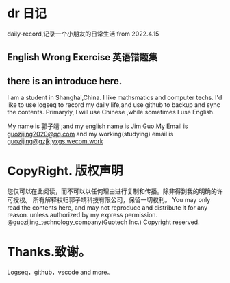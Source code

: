 # dr 日记
daily-record,记录一个小朋友的日常生活
from 2022.4.15

## English Wrong Exercise 英语错题集
## there is an introduce here.
I  am a student in Shanghai,China.
I like mathsmatics and computer techs.
I'd like to use logseq to record my daily life,and use github to backup and sync the contents.
Primaryly, I will use Chinese ,while sometimes I use English.

My name is 郭子靖 ;and my english name is Jim Guo.My Email is guozijing2020@qq.com and my working(studying) email is guozijing@gzjkjyxgs.wecom.work

# CopyRight. 版权声明
您仅可以在此阅读，而不可以以任何理由进行复制和传播。除非得到我的明确的许可授权。
所有解释权归郭子靖科技有限公司，保留一切权利。
You may only read the contents here, and may not reproduce and distribute it for any reason. unless authorized by my express permission.
@guozijing_technology_company(Guotech Inc.) Copyright reserved.

# Thanks.致谢。
Logseq，github，vscode and more。
